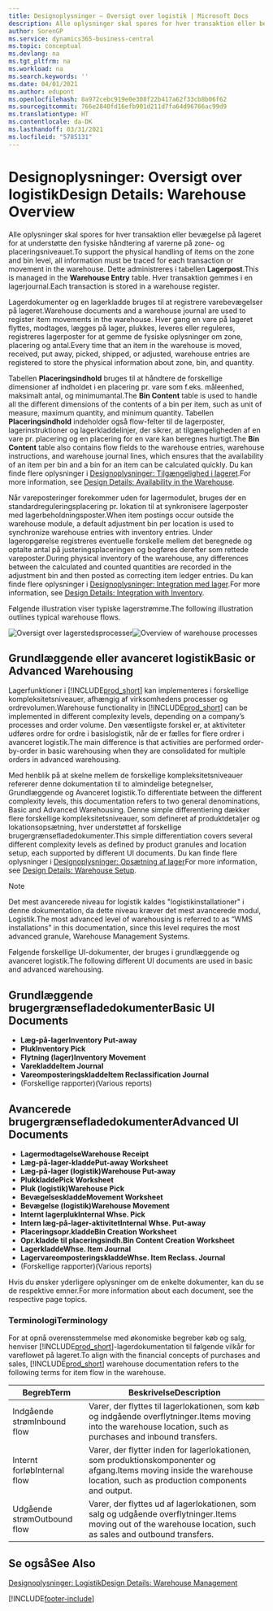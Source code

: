 ```yaml
---
title: Designoplysninger – Oversigt over logistik | Microsoft Docs
description: Alle oplysninger skal spores for hver transaktion eller bevægelse på lageret for at understøtte den fysiske håndtering af varerne på zone- og placeringsniveauet. Dette administreres i tabellen **Lagerpost**. Hver transaktion gemmes i en lagerjournal.
author: SorenGP
ms.service: dynamics365-business-central
ms.topic: conceptual
ms.devlang: na
ms.tgt_pltfrm: na
ms.workload: na
ms.search.keywords: ''
ms.date: 04/01/2021
ms.author: edupont
ms.openlocfilehash: 8a972cebc919e0e308f22b417a62f33cb8b06f62
ms.sourcegitcommit: 766e2840fd16efb901d211d7fa64d96766ac99d9
ms.translationtype: HT
ms.contentlocale: da-DK
ms.lasthandoff: 03/31/2021
ms.locfileid: "5785131"
---
```

# <a name="design-details-warehouse-overview"></a><span data-ttu-id="f3d9f-105">Designoplysninger: Oversigt over logistik</span><span class="sxs-lookup"><span data-stu-id="f3d9f-105">Design Details: Warehouse Overview</span></span>
<span data-ttu-id="f3d9f-106">Alle oplysninger skal spores for hver transaktion eller bevægelse på lageret for at understøtte den fysiske håndtering af varerne på zone- og placeringsniveauet.</span><span class="sxs-lookup"><span data-stu-id="f3d9f-106">To support the physical handling of items on the zone and bin level, all information must be traced for each transaction or movement in the warehouse.</span></span> <span data-ttu-id="f3d9f-107">Dette administreres i tabellen **Lagerpost**.</span><span class="sxs-lookup"><span data-stu-id="f3d9f-107">This is managed in the **Warehouse Entry** table.</span></span> <span data-ttu-id="f3d9f-108">Hver transaktion gemmes i en lagerjournal.</span><span class="sxs-lookup"><span data-stu-id="f3d9f-108">Each transaction is stored in a warehouse register.</span></span>  

<span data-ttu-id="f3d9f-109">Lagerdokumenter og en lagerkladde bruges til at registrere varebevægelser på lageret.</span><span class="sxs-lookup"><span data-stu-id="f3d9f-109">Warehouse documents and a warehouse journal are used to register item movements in the warehouse.</span></span> <span data-ttu-id="f3d9f-110">Hver gang en vare på lageret flyttes, modtages, lægges på lager, plukkes, leveres eller reguleres, registreres lagerposter for at gemme de fysiske oplysninger om zone, placering og antal.</span><span class="sxs-lookup"><span data-stu-id="f3d9f-110">Every time that an item in the warehouse is moved, received, put away, picked, shipped, or adjusted, warehouse entries are registered to store the physical information about zone, bin, and quantity.</span></span>

<span data-ttu-id="f3d9f-111">Tabellen **Placeringsindhold** bruges til at håndtere de forskellige dimensioner af indholdet i en placering pr. vare som f.eks. måleenhed, maksimalt antal, og minimumantal.</span><span class="sxs-lookup"><span data-stu-id="f3d9f-111">The **Bin Content** table is used to handle all the different dimensions of the contents of a bin per item, such as unit of measure, maximum quantity, and minimum quantity.</span></span> <span data-ttu-id="f3d9f-112">Tabellen **Placeringsindhold** indeholder også flow-felter til de lagerposter, lagerinstruktioner og lagerkladdelinjer, der sikrer, at tilgængeligheden af en vare pr. placering og en placering for en vare kan beregnes hurtigt.</span><span class="sxs-lookup"><span data-stu-id="f3d9f-112">The **Bin Content** table also contains flow fields to the warehouse entries, warehouse instructions, and warehouse journal lines, which ensures that the availability of an item per bin and a bin for an item can be calculated quickly.</span></span> <span data-ttu-id="f3d9f-113">Du kan finde flere oplysninger i [Designoplysninger: Tilgængelighed i lageret](design-details-availability-in-the-warehouse.md).</span><span class="sxs-lookup"><span data-stu-id="f3d9f-113">For more information, see [Design Details: Availability in the Warehouse](design-details-availability-in-the-warehouse.md).</span></span>  

<span data-ttu-id="f3d9f-114">Når vareposteringer forekommer uden for lagermodulet, bruges der en standardreguleringsplacering pr. lokation til at synkronisere lagerposter med lagerbeholdningsposter.</span><span class="sxs-lookup"><span data-stu-id="f3d9f-114">When item postings occur outside the warehouse module, a default adjustment bin per location is used to synchronize warehouse entries with inventory entries.</span></span> <span data-ttu-id="f3d9f-115">Under lageropgørelse registreres eventuelle forskelle mellem det beregnede og optalte antal på justeringsplaceringen og bogføres derefter som rettede vareposter.</span><span class="sxs-lookup"><span data-stu-id="f3d9f-115">During physical inventory of the warehouse, any differences between the calculated and counted quantities are recorded in the adjustment bin and then posted as correcting item ledger entries.</span></span> <span data-ttu-id="f3d9f-116">Du kan finde flere oplysninger i [Designoplysninger: Integration med lager](design-details-integration-with-inventory.md).</span><span class="sxs-lookup"><span data-stu-id="f3d9f-116">For more information, see [Design Details: Integration with Inventory](design-details-integration-with-inventory.md).</span></span>  

<span data-ttu-id="f3d9f-117">Følgende illustration viser typiske lagerstrømme.</span><span class="sxs-lookup"><span data-stu-id="f3d9f-117">The following illustration outlines typical warehouse flows.</span></span>  

<span data-ttu-id="f3d9f-118">![Oversigt over lagerstedsprocesser](media/design_details_warehouse_management_overview.png "Oversigt over lagerstedsprocesser")</span><span class="sxs-lookup"><span data-stu-id="f3d9f-118">![Overview of warehouse processes](media/design_details_warehouse_management_overview.png "Overview of warehouse processes")</span></span>  

## <a name="basic-or-advanced-warehousing"></a><span data-ttu-id="f3d9f-119">Grundlæggende eller avanceret logistik</span><span class="sxs-lookup"><span data-stu-id="f3d9f-119">Basic or Advanced Warehousing</span></span>  
<span data-ttu-id="f3d9f-120">Lagerfunktioner i [!INCLUDE[prod_short](includes/prod_short.md)] kan implementeres i forskellige kompleksitetsniveauer, afhængig af virksomhedens processer og ordrevolumen.</span><span class="sxs-lookup"><span data-stu-id="f3d9f-120">Warehouse functionality in [!INCLUDE[prod_short](includes/prod_short.md)] can be implemented in different complexity levels, depending on a company’s processes and order volume.</span></span> <span data-ttu-id="f3d9f-121">Den væsentligste forskel er, at aktiviteter udføres ordre for ordre i basislogistik, når de er fælles for flere ordrer i avanceret logistik.</span><span class="sxs-lookup"><span data-stu-id="f3d9f-121">The main difference is that activities are performed order-by-order in basic warehousing when they are consolidated for multiple orders in advanced warehousing.</span></span>  

 <span data-ttu-id="f3d9f-122">Med henblik på at skelne mellem de forskellige kompleksitetsniveauer refererer denne dokumentation til to almindelige betegnelser, Grundlæggende og Avanceret logistik.</span><span class="sxs-lookup"><span data-stu-id="f3d9f-122">To differentiate between the different complexity levels, this documentation refers to two general denominations, Basic and Advanced Warehousing.</span></span> <span data-ttu-id="f3d9f-123">Denne simple differentiering dækker flere forskellige kompleksitetsniveauer, som defineret af produktdetaljer og lokationsopsætning, hver understøttet af forskellige brugergrænsefladedokumenter.</span><span class="sxs-lookup"><span data-stu-id="f3d9f-123">This simple differentiation covers several different complexity levels as defined by product granules and location setup, each supported by different UI documents.</span></span> <span data-ttu-id="f3d9f-124">Du kan finde flere oplysninger i [Designoplysninger: Opsætning af lager](design-details-warehouse-setup.md)</span><span class="sxs-lookup"><span data-stu-id="f3d9f-124">For more information, see [Design Details: Warehouse Setup](design-details-warehouse-setup.md).</span></span>  

> [!NOTE]  
>  <span data-ttu-id="f3d9f-125">Det mest avancerede niveau for logistik kaldes "logistikinstallationer" i denne dokumentation, da dette niveau kræver det mest avancerede modul, Logistik.</span><span class="sxs-lookup"><span data-stu-id="f3d9f-125">The most advanced level of warehousing is referred to as “WMS installations” in this documentation, since this level requires the most advanced granule, Warehouse Management Systems.</span></span>  

 <span data-ttu-id="f3d9f-126">Følgende forskellige UI-dokumenter, der bruges i grundlæggende og avanceret logistik.</span><span class="sxs-lookup"><span data-stu-id="f3d9f-126">The following different UI documents are used in basic and advanced warehousing.</span></span>  

## <a name="basic-ui-documents"></a><span data-ttu-id="f3d9f-127">Grundlæggende brugergrænsefladedokumenter</span><span class="sxs-lookup"><span data-stu-id="f3d9f-127">Basic UI Documents</span></span>  

-   <span data-ttu-id="f3d9f-128">**Læg-på-lager**</span><span class="sxs-lookup"><span data-stu-id="f3d9f-128">**Inventory Put-away**</span></span>  
-   <span data-ttu-id="f3d9f-129">**Pluk**</span><span class="sxs-lookup"><span data-stu-id="f3d9f-129">**Inventory Pick**</span></span>  
-   <span data-ttu-id="f3d9f-130">**Flytning (lager)**</span><span class="sxs-lookup"><span data-stu-id="f3d9f-130">**Inventory Movement**</span></span>  
-   <span data-ttu-id="f3d9f-131">**Varekladde**</span><span class="sxs-lookup"><span data-stu-id="f3d9f-131">**Item Journal**</span></span>  
-   <span data-ttu-id="f3d9f-132">**Vareomposteringskladde**</span><span class="sxs-lookup"><span data-stu-id="f3d9f-132">**Item Reclassification Journal**</span></span>  
-   <span data-ttu-id="f3d9f-133">(Forskellige rapporter)</span><span class="sxs-lookup"><span data-stu-id="f3d9f-133">(Various reports)</span></span>  

## <a name="advanced-ui-documents"></a><span data-ttu-id="f3d9f-134">Avancerede brugergrænsefladedokumenter</span><span class="sxs-lookup"><span data-stu-id="f3d9f-134">Advanced UI Documents</span></span>  

-   <span data-ttu-id="f3d9f-135">**Lagermodtagelse**</span><span class="sxs-lookup"><span data-stu-id="f3d9f-135">**Warehouse Receipt**</span></span>  
-   <span data-ttu-id="f3d9f-136">**Læg-på-lager-kladde**</span><span class="sxs-lookup"><span data-stu-id="f3d9f-136">**Put-away Worksheet**</span></span>  
-   <span data-ttu-id="f3d9f-137">**Læg-på-lager (logistik)**</span><span class="sxs-lookup"><span data-stu-id="f3d9f-137">**Warehouse Put-away**</span></span>  
-   <span data-ttu-id="f3d9f-138">**Plukkladde**</span><span class="sxs-lookup"><span data-stu-id="f3d9f-138">**Pick Worksheet**</span></span>  
-   <span data-ttu-id="f3d9f-139">**Pluk (logistik)**</span><span class="sxs-lookup"><span data-stu-id="f3d9f-139">**Warehouse Pick**</span></span>  
-   <span data-ttu-id="f3d9f-140">**Bevægelseskladde**</span><span class="sxs-lookup"><span data-stu-id="f3d9f-140">**Movement Worksheet**</span></span>  
-   <span data-ttu-id="f3d9f-141">**Bevægelse (logistik)**</span><span class="sxs-lookup"><span data-stu-id="f3d9f-141">**Warehouse Movement**</span></span>  
-   <span data-ttu-id="f3d9f-142">**Internt lagerpluk**</span><span class="sxs-lookup"><span data-stu-id="f3d9f-142">**Internal Whse. Pick**</span></span>  
-   <span data-ttu-id="f3d9f-143">**Intern læg-på-lager-aktivitet**</span><span class="sxs-lookup"><span data-stu-id="f3d9f-143">**Internal Whse. Put-away**</span></span>  
-   <span data-ttu-id="f3d9f-144">**Placeringsopr.kladde**</span><span class="sxs-lookup"><span data-stu-id="f3d9f-144">**Bin Creation Worksheet**</span></span>  
-   <span data-ttu-id="f3d9f-145">**Opr.kladde til placeringsindh.**</span><span class="sxs-lookup"><span data-stu-id="f3d9f-145">**Bin Content Creation Worksheet**</span></span>  
-   <span data-ttu-id="f3d9f-146">**Lagerkladde**</span><span class="sxs-lookup"><span data-stu-id="f3d9f-146">**Whse. Item Journal**</span></span>  
-   <span data-ttu-id="f3d9f-147">**Lagervareomposteringskladde**</span><span class="sxs-lookup"><span data-stu-id="f3d9f-147">**Whse. Item Reclass. Journal**</span></span>  
-   <span data-ttu-id="f3d9f-148">(Forskellige rapporter)</span><span class="sxs-lookup"><span data-stu-id="f3d9f-148">(Various reports)</span></span>  

<span data-ttu-id="f3d9f-149">Hvis du ønsker yderligere oplysninger om de enkelte dokumenter, kan du se de respektive emner.</span><span class="sxs-lookup"><span data-stu-id="f3d9f-149">For more information about each document, see the respective page topics.</span></span>  

### <a name="terminology"></a><span data-ttu-id="f3d9f-150">Terminologi</span><span class="sxs-lookup"><span data-stu-id="f3d9f-150">Terminology</span></span>  
<span data-ttu-id="f3d9f-151">For at opnå overensstemmelse med økonomiske begreber køb og salg, henviser [!INCLUDE[prod_short](includes/prod_short.md)]-lagerdokumentation til følgende vilkår for vareflowet på lageret.</span><span class="sxs-lookup"><span data-stu-id="f3d9f-151">To align with the financial concepts of purchases and sales, [!INCLUDE[prod_short](includes/prod_short.md)] warehouse documentation refers to the following terms for item flow in the warehouse.</span></span>  

|<span data-ttu-id="f3d9f-152">Begreb</span><span class="sxs-lookup"><span data-stu-id="f3d9f-152">Term</span></span>|<span data-ttu-id="f3d9f-153">Beskrivelse</span><span class="sxs-lookup"><span data-stu-id="f3d9f-153">Description</span></span>|  
|----------|---------------------------------------|  
|<span data-ttu-id="f3d9f-154">Indgående strøm</span><span class="sxs-lookup"><span data-stu-id="f3d9f-154">Inbound flow</span></span>|<span data-ttu-id="f3d9f-155">Varer, der flyttes til lagerlokationen, som køb og indgående overflytninger.</span><span class="sxs-lookup"><span data-stu-id="f3d9f-155">Items moving into the warehouse location, such as purchases and inbound transfers.</span></span>|  
|<span data-ttu-id="f3d9f-156">Internt forløb</span><span class="sxs-lookup"><span data-stu-id="f3d9f-156">Internal flow</span></span>|<span data-ttu-id="f3d9f-157">Varer, der flytter inden for lagerlokationen, som produktionskomponenter og afgang.</span><span class="sxs-lookup"><span data-stu-id="f3d9f-157">Items moving inside the warehouse location, such as production components and output.</span></span>|  
|<span data-ttu-id="f3d9f-158">Udgående strøm</span><span class="sxs-lookup"><span data-stu-id="f3d9f-158">Outbound flow</span></span>|<span data-ttu-id="f3d9f-159">Varer, der flyttes ud af lagerlokationen, som salg og udgående overflytninger.</span><span class="sxs-lookup"><span data-stu-id="f3d9f-159">Items moving out of the warehouse location, such as sales and outbound transfers.</span></span>|  

## <a name="see-also"></a><span data-ttu-id="f3d9f-160">Se også</span><span class="sxs-lookup"><span data-stu-id="f3d9f-160">See Also</span></span>  
 [<span data-ttu-id="f3d9f-161">Designoplysninger: Logistik</span><span class="sxs-lookup"><span data-stu-id="f3d9f-161">Design Details: Warehouse Management</span></span>](design-details-warehouse-management.md)


[!INCLUDE[footer-include](includes/footer-banner.md)]